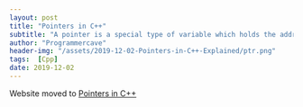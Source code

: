 ```yaml
---
layout: post
title: "Pointers in C++"
subtitle: "A pointer is a special type of variable which holds the address of a value. A pointer is declared using * (asterisk).A constant pointer only points to the object it was initialized to.In a pointer to a constant, the pointer can not be used to modify the value at which it points."
author: "Programmercave"
header-img: "/assets/2019-12-02-Pointers-in-C++-Explained/ptr.png"
tags:  [Cpp]
date: 2019-12-02
---
```


Website moved to [Pointers in C++](https://programmercave.com/blog/2019/12/02/Pointers-in-C++-Explained)